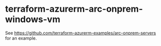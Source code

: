 # terraform-azurerm-arc-onprem-windows-vm

See <https://github.com/terraform-azurerm-examples/arc-onprem-servers> for an example.
